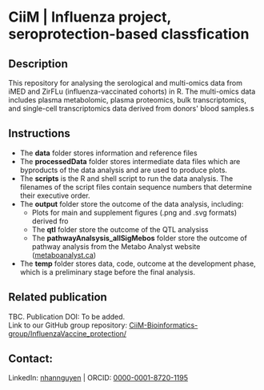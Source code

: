 # CiiM | Influenza project, seroprotection-based classfication

## Description
This repository for analysing the serological and multi-omics data from iMED and ZirFLu (influenza-vaccinated cohorts) in R. The multi-omics data includes plasma metabolomic, plasma proteomics, bulk transcriptomics, and single-cell transcriptomics data derived from donors' blood samples.s


## Instructions
- The **data** folder stores information and reference files 
- The **processedData** folder stores intermediate data files which are byproducts of the data analysis and are used to produce plots.
- The **scripts** is the R and shell script to run the data analysis. The filenames of the script files contain sequence numbers that determine their executive order.
- The **output** folder store the outcome of the data analysis, including:
   - Plots for main and supplement figures (.png and .svg formats) derived fro
   - The **qtl** folder store the outcome of the QTL analysiss
   - The **pathwayAnalsysis_allSigMebos** folder store the outcome of pathway analysis from the Metabo Analyst website ([metaboanalyst.ca](https://www.metaboanalyst.ca))
- The **temp** folder stores data, code, outcome at the development phase, which is a preliminary stage before the final analysis.

## Related publication
TBC. Publication DOI: To be added.\
Link to our GitHub group repository: [CiiM-Bioinformatics-group/InfluenzaVaccine_protection/](https://github.com/CiiM-Bioinformatics-group/InfluenzaVaccine_protection/)

## Contact:
LinkedIn:	[nhannguyen](https://www.linkedin.com/in/nhannguyen1412) | ORCID: [0000-0001-8720-1195](https://orcid.org/0000-0001-8720-1195)
